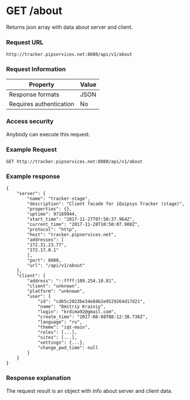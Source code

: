 
# GET /about

Returns json array with data about server and client.

### Request URL

`
http://tracker.pipservices.net:8080/api/v1/about
`

### Request Information

| Property | Value |
|----|----|
| Response formats | JSON |
| Requires authentication | No |

### Access security 

Anybody can execute this request.

### Example Request

`
 GET http://tracker.pipservices.net:8080/api/v1/about
`

### Example response

```
{
	"server": {
		"name": "tracker-stage",
		"description": "Client facade for iQuipsys Tracker (stage)",
		"properties": {},
		"uptime": 97169944,
		"start_time": "2017-11-27T07:50:37.964Z",
		"current_time": "2017-11-28T10:50:07.908Z",
		"protocol": "http",
		"host": "tracker.pipservices.net",
		"addresses": [
		"172.31.23.77",
		"172.17.0.1"
		],
		"port": 8080,
		"url": "/api/v1/about"
	},
	"client": {
		"address": "::ffff:109.254.10.81",
		"client": "unknown",
		"platform": "unknown",
		"user": {
			"id": "cd65c2023be34e84b2e9529264d17d21",
			"name": "Dmitriy Krainiy",
			"login": "krdima92@gmail.com",
			"create_time": "2017-08-08T08:12:38.736Z",
			"language": "ru",
			"theme": "iqt-main",
			"roles": [...],
			"sites": [...],
			"settings": {...},
			"change_pwd_time": null
		}
	}
}
```

### Response explanation

The request result is an object with info about server and client data.